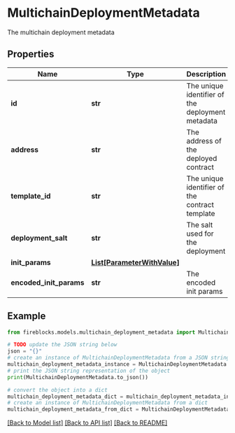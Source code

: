 # MultichainDeploymentMetadata

The multichain deployment metadata

## Properties

Name | Type | Description | Notes
------------ | ------------- | ------------- | -------------
**id** | **str** | The unique identifier of the deployment metadata | [optional] 
**address** | **str** | The address of the deployed contract | [optional] 
**template_id** | **str** | The unique identifier of the contract template | [optional] 
**deployment_salt** | **str** | The salt used for the deployment | [optional] 
**init_params** | [**List[ParameterWithValue]**](ParameterWithValue.md) |  | [optional] 
**encoded_init_params** | **str** | The encoded init params | [optional] 

## Example

```python
from fireblocks.models.multichain_deployment_metadata import MultichainDeploymentMetadata

# TODO update the JSON string below
json = "{}"
# create an instance of MultichainDeploymentMetadata from a JSON string
multichain_deployment_metadata_instance = MultichainDeploymentMetadata.from_json(json)
# print the JSON string representation of the object
print(MultichainDeploymentMetadata.to_json())

# convert the object into a dict
multichain_deployment_metadata_dict = multichain_deployment_metadata_instance.to_dict()
# create an instance of MultichainDeploymentMetadata from a dict
multichain_deployment_metadata_from_dict = MultichainDeploymentMetadata.from_dict(multichain_deployment_metadata_dict)
```
[[Back to Model list]](../README.md#documentation-for-models) [[Back to API list]](../README.md#documentation-for-api-endpoints) [[Back to README]](../README.md)


